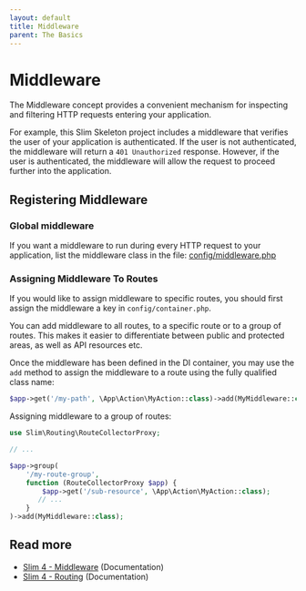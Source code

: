 ```yaml
---
layout: default
title: Middleware
parent: The Basics
---
```


# Middleware

The Middleware concept provides a convenient mechanism for inspecting and filtering 
HTTP requests entering your application. 

For example, this Slim Skeleton project
includes a middleware that verifies the user of your application is authenticated. 
If the user is not authenticated, the middleware will return a `401 Unauthorized`
response. However, if the user is authenticated, the middleware will allow the 
request to proceed further into the application.

## Registering Middleware

### Global middleware

If you want a middleware to run during every HTTP request to your application, 
list the middleware class in the file: 
[config/middleware.php](https://github.com/odan/slim4-skeleton/blob/master/config/middleware.php)

### Assigning Middleware To Routes

If you would like to assign middleware to specific routes, 
you should first assign the middleware a key in `config/container.php`.

You can add middleware to all routes, 
to a specific route or to a group of routes.
This makes it easier to differentiate between public and protected areas, 
as well as API resources etc.

Once the middleware has been defined in the DI container,
you may use the `add` method to assign the middleware to a route
using the fully qualified class name:

```php
$app->get('/my-path', \App\Action\MyAction::class)->add(MyMiddleware::class);
```

Assigning middleware to a group of routes:

```php
use Slim\Routing\RouteCollectorProxy;

// ...

$app->group(
    '/my-route-group',
    function (RouteCollectorProxy $app) {
        $app->get('/sub-resource', \App\Action\MyAction::class);
       // ...
    }
)->add(MyMiddleware::class);
```

## Read more

* [Slim 4 - Middleware](https://www.slimframework.com/docs/v4/concepts/middleware.html) (Documentation)
* [Slim 4 - Routing](https://www.slimframework.com/docs/v4/objects/routing.html) (Documentation)
